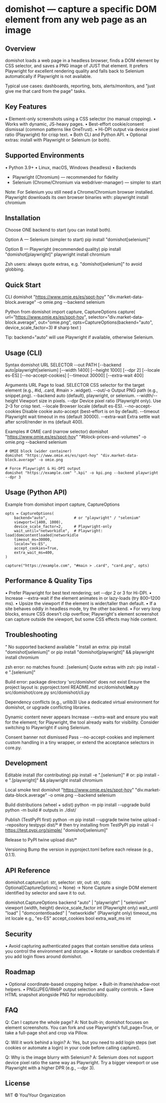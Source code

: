 domishot — capture a specific DOM element from any web page as an image
================================================================================

Overview
--------
domishot loads a web page in a headless browser, finds a DOM element by CSS
selector, and saves a PNG image of JUST that element. It prefers Playwright
for excellent rendering quality and falls back to Selenium automatically if
Playwright is not available.

Typical use cases: dashboards, reporting, bots, alerts/monitors, and 
"just give me that card from the page" tasks.


Key Features
------------
• Element-only screenshots using a CSS selector (no manual cropping).
• Works with dynamic, JS-heavy pages.
• Best-effort cookie/consent dismissal (common patterns like OneTrust).
• Hi-DPI output via device pixel ratio (Playwright) for crisp text.
• Both CLI and Python API.
• Optional extras: install with Playwright or Selenium (or both).


Supported Environments
----------------------
• Python 3.9+
• Linux, macOS, Windows (headless)
• Backends
  - Playwright (Chromium) — recommended for fidelity
  - Selenium (Chrome/Chromium via webdriver-manager) — simpler to start

Note: For Selenium you still need a Chrome/Chromium browser installed.
Playwright downloads its own browser binaries with:  playwright install chromium


Installation
------------
Choose ONE backend to start (you can install both).

Option A — Selenium (simpler to start)
    pip install "domishot[selenium]"

Option B — Playwright (recommended quality)
    pip install "domishot[playwright]"
    playwright install chromium

Zsh users: always quote extras, e.g. "domishot[selenium]" to avoid globbing.


Quick Start
-----------
CLI
    domishot "https://www.omie.es/es/spot-hoy" "div.market-data-block.average" -o omie.png --backend selenium

Python
    from domishot import capture, CaptureOptions
    capture(
        url="https://www.omie.es/es/spot-hoy",
        selector="div.market-data-block.average",
        out="omie.png",
        opts=CaptureOptions(backend="auto", device_scale_factor=3)  # sharp text
    )

Tip: backend="auto" will use Playwright if available, otherwise Selenium.


Usage (CLI)
-----------
Syntax
    domishot URL SELECTOR --out PATH [--backend auto|playwright|selenium]
                         [--width 1400] [--height 1000] [--dpr 2]
                         [--locale es-ES] [--no-accept-cookies]
                         [--timeout 30000] [--extra-wait 400]

Arguments
    URL                Page to load.
    SELECTOR           CSS selector for the target element (e.g., #id, .card, #main > .widget).
    --out/-o           Output PNG path (e.g., snippet.png).
    --backend          auto (default), playwright, or selenium.
    --width/--height   Viewport size in pixels.
    --dpr              Device pixel ratio (Playwright only). Use 2–3 for crisp text.
    --locale           Browser locale (default es-ES).
    --no-accept-cookies  Disable cookie auto-accept (best-effort is on by default).
    --timeout          Playwright wait timeout in ms (default 30000).
    --extra-wait       Extra settle wait after scroll/render in ms (default 400).

Examples
    # OMIE card (narrow selector)
    domishot "https://www.omie.es/es/spot-hoy" "#block-prices-and-volumes" -o omie.png --backend selenium

    # OMIE block (wider container)
    domishot "https://www.omie.es/es/spot-hoy" "div.market-data-block.average" -o omie.png

    # Force Playwright & Hi-DPI output
    domishot "https://example.com" ".kpi" -o kpi.png --backend playwright --dpr 3


Usage (Python API)
------------------
Example
    from domishot import capture, CaptureOptions

    opts = CaptureOptions(
        backend="auto",            # or "playwright" / "selenium"
        viewport=(1400, 1000),
        device_scale_factor=2,     # Playwright-only
        wait_until="networkidle",  # Playwright: load|domcontentloaded|networkidle
        timeout_ms=30000,
        locale="es-ES",
        accept_cookies=True,
        extra_wait_ms=400,
    )

    capture("https://example.com", "#main > .card", "card.png", opts)


Performance & Quality Tips
--------------------------
• Prefer Playwright for best text rendering; set --dpr 2 or 3 for Hi-DPI.
• Increase --extra-wait if the element animates in or lazy-loads (try 800–1200 ms).
• Upsize the viewport if the element is wider/taller than default.
• If a site behaves oddly in headless mode, try the other backend.
• For very long blocks, ensure CSS doesn’t clip overflow; Playwright's element
  screenshot can capture outside the viewport, but some CSS effects may hide content.


Troubleshooting
---------------
“ No supported backend available ”
    Install an extra:
        pip install "domishot[selenium]"
    or
        pip install "domishot[playwright]" && playwright install chromium

zsh error:  no matches found: .[selenium]
    Quote extras with zsh:
        pip install -e ".[selenium]"

Build error: package directory 'src/domishot' does not exist
    Ensure the project layout is:
        pyproject.toml
        README.md
        src/domishot/__init__.py
        src/domishot/core.py
        src/domishot/cli.py

Dependency conflicts (e.g., urllib3)
    Use a dedicated virtual environment for domishot, or upgrade conflicting libraries.

Dynamic content never appears
    Increase --extra-wait and ensure you wait for the element; for Playwright, the
    tool already waits for visibility. Consider switching to Playwright if using Selenium.

Consent banner not dismissed
    Pass --no-accept-cookies and implement custom handling in a tiny wrapper, or
    extend the acceptance selectors in core.py.


Development
-----------
Editable install (for contributing)
    pip install -e ".[selenium]"
    # or: pip install -e ".[playwright]" && playwright install chromium

Local smoke test
    domishot "https://www.omie.es/es/spot-hoy" "div.market-data-block.average" -o omie.png --backend selenium

Build distributions (wheel + sdist)
    python -m pip install --upgrade build
    python -m build
    # outputs in ./dist/

Publish (TestPyPI first)
    python -m pip install --upgrade twine
    twine upload --repository testpypi dist/*
    # then try installing from TestPyPI
    pip install -i https://test.pypi.org/simple/ "domishot[selenium]"

Release to PyPI
    twine upload dist/*

Versioning
    Bump the version in pyproject.toml before each release (e.g., 0.1.1).


API Reference
-------------
domishot.capture(url: str, selector: str, out: str, opts: Optional[CaptureOptions] = None) -> None
    Capture a single DOM element identified by selector and save it to out.

domishot.CaptureOptions
    backend              "auto" | "playwright" | "selenium"
    viewport             (width, height)
    device_scale_factor  int (Playwright only)
    wait_until           "load" | "domcontentloaded" | "networkidle" (Playwright only)
    timeout_ms           int
    locale               e.g., "es-ES"
    accept_cookies       bool
    extra_wait_ms        int


Security
--------
• Avoid capturing authenticated pages that contain sensitive data unless you
  control the environment and storage.
• Rotate or sandbox credentials if you add login flows around domishot.


Roadmap
-------
• Optional coordinate-based cropping helper.
• Built-in iframe/shadow-root helpers.
• PNG/JPEG/WebP output selection and quality controls.
• Save HTML snapshot alongside PNG for reproducibility.


FAQ
---
Q: Can I capture the whole page?
A: Not built-in; domishot focuses on element screenshots. You can fork and
   use Playwright's full_page=True, or take a full-page shot and crop via Pillow.

Q: Will it work behind a login?
A: Yes, but you need to add login steps (set cookies or automate a login) in your
   code before calling capture().

Q: Why is the image blurry with Selenium?
A: Selenium does not support device pixel ratio the same way as Playwright. Try
   a bigger viewport or use Playwright with a higher DPR (e.g., --dpr 3).


License
-------
MIT © You/Your Organization
